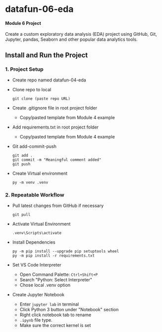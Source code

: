 # datafun-06-eda
#### Module 6 Project  
Create a custom exploratory data analysis (EDA) project using GitHub, Git, Jupyter, pandas, Seaborn and other popular data analytics tools.

## Install and Run the Project
### 1. Project Setup  
- Create repo named datafun-04-eda  

- Clone repo to local  
    ```
    git clone (paste repo URL)
    ```  

- Create .gitignore file in root project folder  
    * Copy/pasted template from Module 4 example  

- Add requirements.txt in root project folder  
    * Copy/pasted template from Module 4 example  

- Git add-commit-push  
    ```
    git add .
    git commit -m "Meaningful comment added"
    git push
    ```

- Create Virtual environment  
    ```
    py -m venv .venv
    ```

### 2. Repeatable Workflow  
- Pull latest changes from GitHub if necessary
    ```
    git pull
    ```

- Activate Virtual Environment
    ```
    .venv\Scripts\activate
    ``` 

- Install Dependencies
    ```
    py -m pip install --upgrade pip setuptools wheel
    py -m pip install -r requirements.txt
    ```

- Set VS Code Interpreter
    * Open Command Palette: `Ctrl+Shift+P`
    * Search "Python: Select Interpreter"
    * Chose local .venv option

- Create Jupyter Notebook
    * Enter `jupyter lab` in terminal
    * Click Python 3 button under "Notebook" section
    * Right click notebook tab to rename
    * `.ipynb` file type.
    * Make sure the correct kernel is set